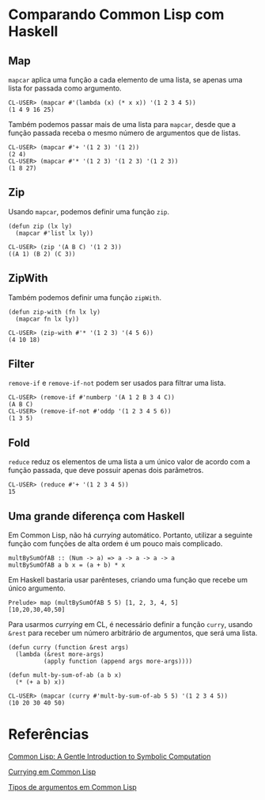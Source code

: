 # Comparando Common Lisp com Haskell

## Map
`mapcar` aplica uma função a cada elemento de uma lista, se apenas uma lista for passada como argumento.
```
CL-USER> (mapcar #'(lambda (x) (* x x)) '(1 2 3 4 5))
(1 4 9 16 25)
```
Também podemos passar mais de uma lista para `mapcar`, desde que a função passada receba o mesmo número de argumentos que de listas.
```
CL-USER> (mapcar #'+ '(1 2 3) '(1 2))
(2 4)
CL-USER> (mapcar #'* '(1 2 3) '(1 2 3) '(1 2 3))
(1 8 27)
```

## Zip
Usando `mapcar`, podemos definir uma função `zip`.
```
(defun zip (lx ly)
  (mapcar #'list lx ly))

CL-USER> (zip '(A B C) '(1 2 3))
((A 1) (B 2) (C 3))
```

## ZipWith
Também podemos definir uma função `zipWith`.
```
(defun zip-with (fn lx ly)
  (mapcar fn lx ly))

CL-USER> (zip-with #'* '(1 2 3) '(4 5 6))
(4 10 18)
```

## Filter
`remove-if` e `remove-if-not` podem ser usados para filtrar uma lista.
```
CL-USER> (remove-if #'numberp '(A 1 2 B 3 4 C))
(A B C)
CL-USER> (remove-if-not #'oddp '(1 2 3 4 5 6))
(1 3 5)
```

## Fold
`reduce` reduz os elementos de uma lista a um único valor de acordo com a função passada, que deve possuir apenas dois parâmetros.
```
CL-USER> (reduce #'+ '(1 2 3 4 5))
15
```

## Uma grande diferença com Haskell
Em Common Lisp, não há *currying* automático. Portanto, utilizar a seguinte função com funções de alta ordem é um pouco mais complicado.
```
multBySumOfAB :: (Num -> a) => a -> a -> a -> a
multBySumOfAB a b x = (a + b) * x
```
Em Haskell bastaria usar parênteses, criando uma função que recebe um único argumento.
```
Prelude> map (multBySumOfAB 5 5) [1, 2, 3, 4, 5]
[10,20,30,40,50]
```
Para usarmos *currying* em CL, é necessário definir a função `curry`, usando `&rest` para receber um número arbitrário de argumentos, que será uma lista.
```
(defun curry (function &rest args)
  (lambda (&rest more-args)
          (apply function (append args more-args))))

(defun mult-by-sum-of-ab (a b x)
  (* (+ a b) x))

CL-USER> (mapcar (curry #'mult-by-sum-of-ab 5 5) '(1 2 3 4 5))
(10 20 30 40 50)
```

# Referências
[Common Lisp: A Gentle Introduction to Symbolic Computation](https://www.cs.cmu.edu/~dst/LispBook/)

[Currying em Common Lisp](http://cl-cookbook.sourceforge.net/functions.html#curry)

[Tipos de argumentos em Common Lisp](https://lispcookbook.github.io/cl-cookbook/functions.html)
